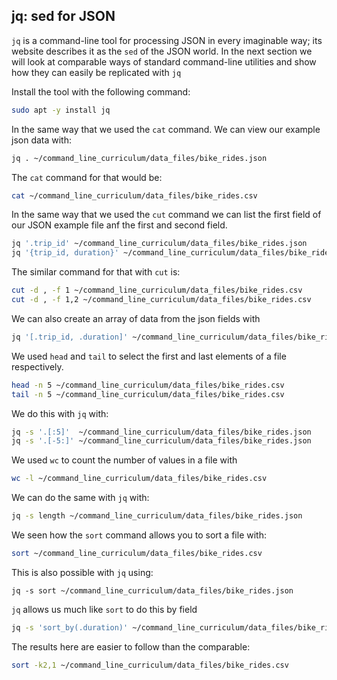 ## jq: sed for JSON

`jq` is a command-line tool for processing JSON in every imaginable way; its website describes it as the `sed` of the JSON world. In the next section we will look at comparable ways of standard command-line utilities and show how they can easily be replicated with `jq`

Install the tool with the following command:

```bash
sudo apt -y install jq
```

In the same way that we used the `cat` command. We can view our example json data with:

```bash
jq . ~/command_line_curriculum/data_files/bike_rides.json
```

The `cat` command for that would be:

```bash
cat ~/command_line_curriculum/data_files/bike_rides.csv
```

In the same way that we used the `cut` command we can list the first field of our JSON example file anf the first and second field.

```bash
jq '.trip_id' ~/command_line_curriculum/data_files/bike_rides.json
jq '{trip_id, duration}' ~/command_line_curriculum/data_files/bike_rides.json
```

The similar command for that with `cut` is:

```bash
cut -d , -f 1 ~/command_line_curriculum/data_files/bike_rides.csv
cut -d , -f 1,2 ~/command_line_curriculum/data_files/bike_rides.csv
```

We can also create an array of data from the json fields with

```bash
jq '[.trip_id, .duration]' ~/command_line_curriculum/data_files/bike_rides.json
```

We used `head` and `tail` to select the first and last elements of a file respectively.

```bash
head -n 5 ~/command_line_curriculum/data_files/bike_rides.csv
tail -n 5 ~/command_line_curriculum/data_files/bike_rides.csv
```

We do this with `jq` with:

```bash
jq -s '.[:5]'  ~/command_line_curriculum/data_files/bike_rides.json
jq -s '.[-5:]' ~/command_line_curriculum/data_files/bike_rides.json
```

We used `wc` to count the number of values in a file with

```bash
wc -l ~/command_line_curriculum/data_files/bike_rides.csv
```
We can do the same with `jq` with:

```bash
jq -s length ~/command_line_curriculum/data_files/bike_rides.json
```

We seen how the `sort` command allows you to sort a file with:

```bash
sort ~/command_line_curriculum/data_files/bike_rides.csv
```

This is also possible with `jq` using:

```
jq -s sort ~/command_line_curriculum/data_files/bike_rides.json
```

`jq` allows us much like `sort` to do this by field

```bash
jq -s 'sort_by(.duration)' ~/command_line_curriculum/data_files/bike_rides.json
```

The results here are easier to follow than the comparable:

```bash
sort -k2,1 ~/command_line_curriculum/data_files/bike_rides.csv
```
